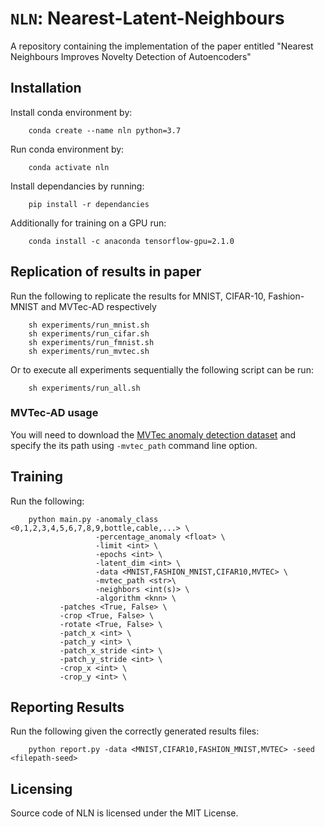 # `NLN`: Nearest-Latent-Neighbours
A repository containing the implementation of the paper entitled "Nearest Neighbours Improves Novelty Detection of Autoencoders"

## Installation 
Install conda environment by:
``` 
    conda create --name nln python=3.7
``` 
Run conda environment by:
``` 
    conda activate nln
``` 

Install dependancies by running:
``` 
    pip install -r dependancies
``` 

Additionally for training on a GPU run:
``` 
    conda install -c anaconda tensorflow-gpu=2.1.0
``` 


## Replication of results in paper 
Run the following to replicate the results for MNIST, CIFAR-10, Fashion-MNIST and MVTec-AD respectively
```
    sh experiments/run_mnist.sh
    sh experiments/run_cifar.sh
    sh experiments/run_fmnist.sh
    sh experiments/run_mvtec.sh
```

Or to execute all experiments sequentially the following script can be run:
```
    sh experiments/run_all.sh
```

### MVTec-AD usage 
You will need to download the [MVTec anomaly detection dataset](https://www.mvtec.com/company/research/datasets/mvtec-ad) and specify the its path using `-mvtec_path` command line option.

## Training 
Run the following: 
```
    python main.py -anomaly_class <0,1,2,3,4,5,6,7,8,9,bottle,cable,...> \
                   -percentage_anomaly <float> \
                   -limit <int> \
                   -epochs <int> \
                   -latent_dim <int> \
                   -data <MNIST,FASHION_MNIST,CIFAR10,MVTEC> \
                   -mvtec_path <str>\
                   -neighbors <int(s)> \
                   -algorithm <knn> \
		   -patches <True, False> \
		   -crop <True, False> \
		   -rotate <True, False> \
		   -patch_x <int> \    
		   -patch_y <int> \    
		   -patch_x_stride <int> \    
		   -patch_y_stride <int> \    
		   -crop_x <int> \    
		   -crop_y <int> \    
```
## Reporting Results 
Run the following given the correctly generated results files:
```
    python report.py -data <MNIST,CIFAR10,FASHION_MNIST,MVTEC> -seed <filepath-seed>
```

## Licensing
Source code of NLN is licensed under the MIT License.

